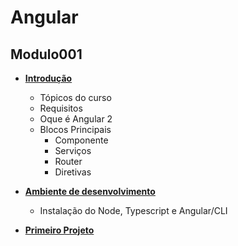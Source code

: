 # Angular
## Modulo001
- [**Introdução**](/docs/contents/mod001/content001.md)
    - Tópicos do curso
    - Requisitos
    - Oque é Angular 2
    - Blocos Principais
        - Componente
        - Serviços
        - Router
        - Diretivas

- [**Ambiente de desenvolvimento**](/docs/contents/mod001/content002.md)
    - Instalação do Node, Typescript e Angular/CLI

- [**Primeiro Projeto**](/docs/contents/mod001/content003.md)

